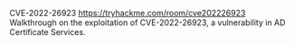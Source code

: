 CVE-2022-26923
https://tryhackme.com/room/cve202226923
Walkthrough on the exploitation of CVE-2022-26923, a vulnerability in AD Certificate Services.

